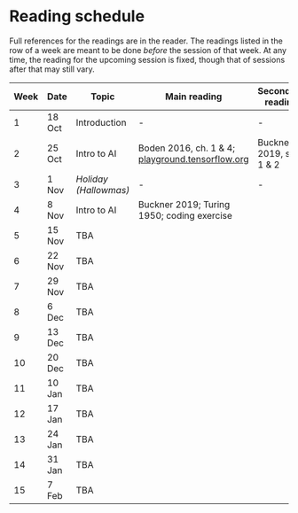 # Reading schedule

Full references for the readings are in the reader. The readings listed in the row of a week are meant to be done *before* the session of that week. At any time, the reading for the upcoming session is fixed, though that of sessions after that may still vary.

Week | Date | Topic | Main reading | Secondary reading
---  | ---  | ---   | ---          | ---
1 | 18 Oct | Introduction | - | -
2 | 25 Oct | Intro to AI | Boden 2016, ch. 1 & 4; [playground.tensorflow.org](playground.tensorflow.org) | Buckner 2019, sec. 1 & 2  
3 | 1 Nov  | *Holiday (Hallowmas)* | - | -
4 | 8 Nov  | Intro to AI | Buckner 2019; Turing 1950; coding exercise | 
5 | 15 Nov | TBA |   | 
6 | 22 Nov | TBA |   | 
7 | 29 Nov | TBA |   | 
8 | 6 Dec  | TBA |   | 
9 | 13 Dec | TBA |   | 
10| 20 Dec | TBA |   | 
11| 10 Jan | TBA |   | 
12| 17 Jan | TBA |   | 
13| 24 Jan | TBA |   | 
14| 31 Jan | TBA |   | 
15| 7 Feb  | TBA |   |  





